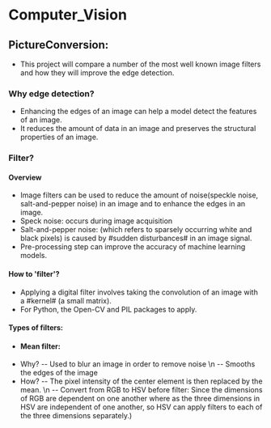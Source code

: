 # Computer_Vision
 
## PictureConversion:
- This project will compare a number of the most well known image filters and how they will improve the edge detection.
### Why edge detection?
- Enhancing the edges of an image can help a model detect the features of an image.
- It reduces the amount of data in an image and preserves the structural properties of an image.
### Filter?
#### Overview
- Image filters can be used to reduce the amount of noise(speckle noise, salt-and-pepper noise) in an image and to enhance the edges in an image. 
 - Speck noise: occurs during image acquisition
 - Salt-and-pepper noise: (which refers to sparsely occurring white and black pixels) is caused by #sudden disturbances# in an image signal.
- Pre-processing step can improve the accuracy of machine learning models.
#### How to 'filter'?
- Applying a digital filter involves taking the convolution of an image with a #kernel# (a small matrix).
- For Python, the Open-CV and PIL packages to apply.

#### Types of filters:
- #### Mean filter: ####
 - Why? 
  -- Used to blur an image in order to remove noise \n
  -- Smooths the edges of the image
 - How?
  --  The pixel intensity of the center element is then replaced by the mean. \n
  --  Convert from RGB to HSV before filter: Since the dimensions of RGB are dependent on one another where as the three dimensions in HSV are independent of one another, so HSV can apply filters to each of the three dimensions separately.)

